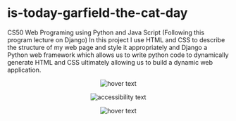 # is-today-garfield-the-cat-day
CS50 Web Programing using Python and Java Script (Following this program lecture on Django)
In this project I use HTML and CSS to describe the structure of my web page and style it appropriately and Django a Python web framework which allows us to write python code to dynamically generate HTML and CSS ultimately allowing us to build a dynamic web application.
<p align="center">
  <img src="![Screenshot (24)](https://github.com/kritikataank/garfield-the-cat-day/blob/main/Screenshot%20(24).png)" width="350" title="hover text">
</p> 
<p align="center">
  <img src="![Screenshot (25)](https://github.com/kritikataank/garfield-the-cat-day/blob/main/Screenshot%20(25).png)" width="350" alt="accessibility text">
</p>
<p align="center">
  <img src="![Screenshot (26)](https://github.com/kritikataank/garfield-the-cat-day/blob/main/Screenshot%20(26).png)" width="350" title="hover text">
</p>

